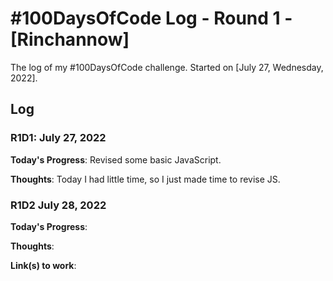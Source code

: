 # #100DaysOfCode Log - Round 1 - [Rinchannow]

The log of my #100DaysOfCode challenge. Started on [July 27, Wednesday, 2022].

## Log

### R1D1: July 27, 2022
**Today's Progress**: Revised some basic JavaScript.

**Thoughts**: Today I had little time, so I just made time to revise JS.


### R1D2 July 28, 2022
**Today's Progress**: 

**Thoughts**: 

**Link(s) to work**: 
